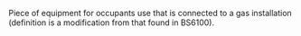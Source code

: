 ﻿Piece of equipment for occupants use that is connected to a gas installation (definition is a modification from that found in BS6100).
